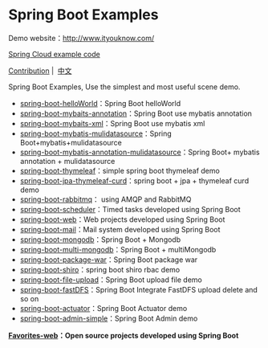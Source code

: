 # Spring Boot Examples


Demo website：http://www.ityouknow.com/

[Spring Cloud example code](https://github.com/ityouknow/spring-cloud-examples)

[Contribution](https://github.com/ityouknow/spring-boot-examples/issues)&nbsp;| &nbsp;[中文](README.md)

Spring Boot Examples, Use the simplest and most useful scene demo.

- [spring-boot-helloWorld](https://github.com/ityouknow/spring-boot-examples/tree/master/1.x/spring-boot-helloWorld)：Spring Boot helloWorld
- [spring-boot-mybaits-annotation](https://github.com/ityouknow/spring-boot-examples/tree/master/1.x/spring-boot-mybatis-annotation)：Spring Boot use mybatis annotation
- [spring-boot-mybaits-xml](https://github.com/ityouknow/spring-boot-examples/tree/master/1.x/spring-boot-mybatis-xml)：Spring Boot use mybatis xml 
- [spring-boot-mybatis-mulidatasource](https://github.com/ityouknow/spring-boot-examples/tree/master/1.x/spring-boot-mybatis-mulidatasource)：Spring Boot+mybatis+mulidatasource
- [spring-boot-mybatis-annotation-mulidatasource](https://github.com/ityouknow/spring-boot-examples/tree/master/1.x/spring-boot-mybatis-annotation-mulidatasource)：Spring Boot+ mybatis annotation + mulidatasource
- [spring-boot-thymeleaf](https://github.com/ityouknow/spring-boot-examples/tree/master/1.x/spring-boot-thymeleaf)：simple spring boot thymeleaf demo
- [spring-boot-jpa-thymeleaf-curd](https://github.com/ityouknow/spring-boot-examples/tree/master/1.x/spring-boot-jpa-thymeleaf-curd)：spring boot + jpa + thymeleaf curd demo
- [spring-boot-rabbitmq](https://github.com/ityouknow/spring-boot-examples/tree/master/1.x/spring-boot-rabbitmq)： using AMQP and RabbitMQ
- [spring-boot-scheduler](https://github.com/ityouknow/spring-boot-examples/tree/master/1.x/spring-boot-scheduler)：Timed tasks developed using Spring Boot 
- [spring-boot-web](https://github.com/ityouknow/spring-boot-examples/tree/master/1.x/spring-boot-web)：Web projects developed using Spring Boot 
- [spring-boot-mail](https://github.com/ityouknow/spring-boot-examples/tree/master/1.x/spring-boot-mail)：Mail system developed using Spring Boot 
- [spring-boot-mongodb](https://github.com/ityouknow/spring-boot-examples/tree/master/1.x/spring-boot-mongodb)：Spring Boot + Mongodb
- [spring-boot-multi-mongodb](https://github.com/ityouknow/spring-boot-examples/tree/master/1.x/spring-boot-multi-mongodb)：Spring Boot + multiMongodb
- [spring-boot-package-war](https://github.com/ityouknow/spring-boot-examples/tree/master/1.x/spring-boot-package-war)：Spring Boot package war
- [spring-boot-shiro](https://github.com/ityouknow/spring-boot-examples/tree/master/1.x/spring-boot-shiro)：spring boot shiro rbac demo 
- [spring-boot-file-upload](https://github.com/ityouknow/spring-boot-examples/tree/master/1.x/spring-boot-file-upload)：Spring Boot upload file demo   
- [spring-boot-fastDFS](https://github.com/ityouknow/spring-boot-examples/tree/master/1.x/spring-boot-fastDFS)：Spring Boot Integrate FastDFS  upload delete and so on 
- [spring-boot-actuator](https://github.com/ityouknow/spring-boot-examples/tree/master/1.x/spring-boot-actuator)：Spring Boot Actuator demo  
- [spring-boot-admin-simple](https://github.com/ityouknow/spring-boot-examples/tree/master/1.x/spring-boot-admin-simple)：Spring Boot Admin demo    

**[Favorites-web](https://github.com/cloudfavorites/favorites-web)：Open source projects developed using Spring Boot**
